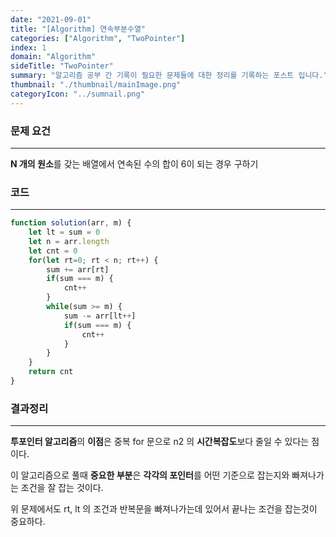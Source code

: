 ```yaml
---
date: "2021-09-01"
title: "[Algorithm] 연속부분수열"
categories: ["Algorithm", "TwoPointer"]
index: 1
domain: "Algorithm"
sideTitle: "TwoPointer"
summary: "알고리즘 공부 간 기록이 필요한 문제들에 대한 정리를 기록하는 포스트 입니다."
thumbnail: "./thumbnail/mainImage.png"
categoryIcon: "../sumnail.png"
---
```


### 문제 요건
---
**N 개의 원소**를 갖는 배열에서 연속된 수의 합이 6이 되는 경우 구하기

### 코드
---

```javascript
function solution(arr, m) {
    let lt = sum = 0
    let n = arr.length
    let cnt = 0
    for(let rt=0; rt < n; rt++) {
        sum += arr[rt]
        if(sum === m) {
            cnt++
        }
        while(sum >= m) {
            sum -= arr[lt++]
            if(sum === m) {
                cnt++
            }
        }
    }
    return cnt
}
```

### 결과정리
***

**투포인터 알고리즘**의 **이점**은 중복 for 문으로 n2 의 **시간복잡도**보다 줄일 수 있다는 점이다.

이 알고리즘으로 풀때 **중요한 부분**은 **각각의 포인터**를 어떤 기준으로 잡는지와 빠져나가는 조건을 잘 잡는 것이다.

위 문제에서도 rt, lt 의 조건과 반복문을 빠져나가는데 있어서 끝나는 조건을 잡는것이 중요하다.